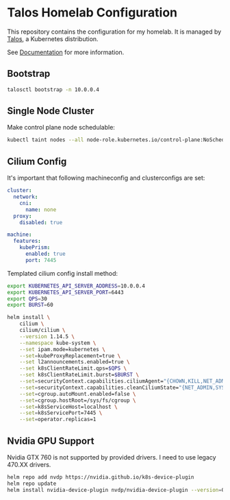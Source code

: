 # Talos Homelab Configuration
This repository contains the configuration for my homelab. It is managed by [Talos](https://www.talos.dev/), a Kubernetes distribution.

See [Documentation](https://www.talos.dev/v1.5/) for more information.

## Bootstrap
```bash
talosctl bootstrap -n 10.0.0.4
```

## Single Node Cluster
Make control plane node schedulable:
```bash
kubectl taint nodes --all node-role.kubernetes.io/control-plane:NoSchedule-
```

## Cilium Config

It's important that following machineconfig and clusterconfigs are set:
```yaml
cluster:
  network:
    cni:
      name: none
  proxy:
    disabled: true

machine:
  features:
    kubePrism:
      enabled: true
      port: 7445
```
Templated cilium config install method:
```bash
export KUBERNETES_API_SERVER_ADDRESS=10.0.0.4
export KUBERNETES_API_SERVER_PORT=6443
export QPS=30
export BURST=60

helm install \
    cilium \
    cilium/cilium \
    --version 1.14.5 \
    --namespace kube-system \
    --set ipam.mode=kubernetes \
    --set=kubeProxyReplacement=true \
    --set l2announcements.enabled=true \
    --set k8sClientRateLimit.qps=$QPS \
    --set k8sClientRateLimit.burst=$BURST \
    --set=securityContext.capabilities.ciliumAgent="{CHOWN,KILL,NET_ADMIN,NET_RAW,IPC_LOCK,SYS_ADMIN,SYS_RESOURCE,DAC_OVERRIDE,FOWNER,SETGID,SETUID}" \
    --set=securityContext.capabilities.cleanCiliumState="{NET_ADMIN,SYS_ADMIN,SYS_RESOURCE}" \
    --set=cgroup.autoMount.enabled=false \
    --set=cgroup.hostRoot=/sys/fs/cgroup \
    --set=k8sServiceHost=localhost \
    --set=k8sServicePort=7445 \
    --set=operator.replicas=1
```

## Nvidia GPU Support

Nvidia GTX 760 is not supported by provided drivers. I need to use legacy 470.XX drivers.

```bash
helm repo add nvdp https://nvidia.github.io/k8s-device-plugin
helm repo update
helm install nvidia-device-plugin nvdp/nvidia-device-plugin --version=0.14.3 --set=runtimeClassName=nvidia --namespace=nvidia --create-namespace
```
